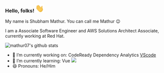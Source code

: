 ### Hello, folks! <img src="wave.gif" width="28">

My name is Shubham Mathur. You can call me Mathur :wink:

I am a Associate Software Engineer and AWS Solutions Architect Associate, currently working at Red Hat.

![mathur07's github stats](https://github-readme-stats.vercel.app/api?username=mathur07&count_private=true&show_icons=true&theme=solarized-light)


- 🔭 I’m currently working on: CodeReady Dependency Analytics [VScode](https://marketplace.visualstudio.com/items?itemName=redhat.fabric8-analytics) 
- 🌱 I’m currently learning: Vue <img src="https://vuejs.org/images/logo.png" width="12"> 
- 😄 Pronouns: He/Him
<!--

- 👯 I’m looking to collaborate on ...
- 🤔 I’m looking for help with ...
- 💬 Ask me about ...
- 📫 How to reach me: ...

- ⚡ Fun fact: ...
-->
